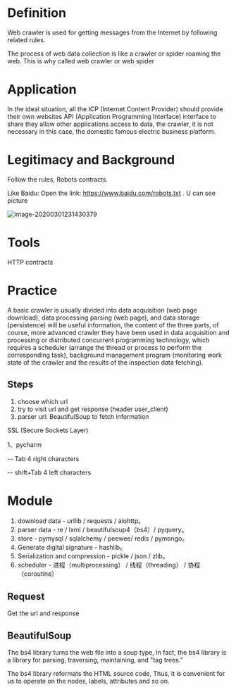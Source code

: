 # Definition

Web crawler is used for getting messages from the Internet by following related rules.

The process of web data collection is like a crawler or spider roaming the web. This is why called web crawler or web spider

# Application 

In the ideal situation, all the ICP (Internet Content Provider) should provide their own websites API (Application Programming Interface) interface to share they allow other applications access to data, the crawler, it is not necessary in this case, the domestic famous electric business platform.

# Legitimacy and Background 

Follow the rules, Robots contracts.

Like Baidu: Open the link: https://www.baidu.com/robots.txt . U can see picture 

![image-20200301231430379](C:\Users\liu\AppData\Roaming\Typora\typora-user-images\image-20200301231430379.png)

# Tools

HTTP contracts

# Practice

A basic crawler is usually divided into data acquisition (web page download), data processing parsing (web page), and data storage (persistence) will be useful information, the content of the three parts, of course, more advanced crawler they have been used in data acquisition and processing or distributed concurrent programming technology, which requires a scheduler (arrange the thread or process to perform the corresponding task), background management program (monitoring work state of the crawler and the results of the inspection data fetching).

## Steps

1. choose which url
2. try to visit url and get response (header user_client)
3. parser url: BeautifulSoup to fetch information



SSL (Secure Sockets Layer)

1、pycharm

--  Tab 4 right characters 

--   shift+Tab  4 left  characters



# Module

1. download data - urllib / requests / aiohttp。
2. parser data - re / lxml / beautifulsoup4（bs4）/ pyquery。
3. store - pymysql / sqlalchemy / peewee/ redis / pymongo。
4. Generate digital signature - hashlib。
5. Serialization and compression - pickle / json / zlib。
6. scheduler - 进程（multiprocessing） / 线程（threading） / 协程（coroutine）



## Request

Get the url and response

## BeautifulSoup

The bs4 library turns the web file into a soup type, In fact, the bs4 library is a library for parsing, traversing, maintaining, and "tag trees."

The bs4 library reformats the HTML source code, Thus, it is convenient for us to operate on the nodes, labels, attributes and so on.
